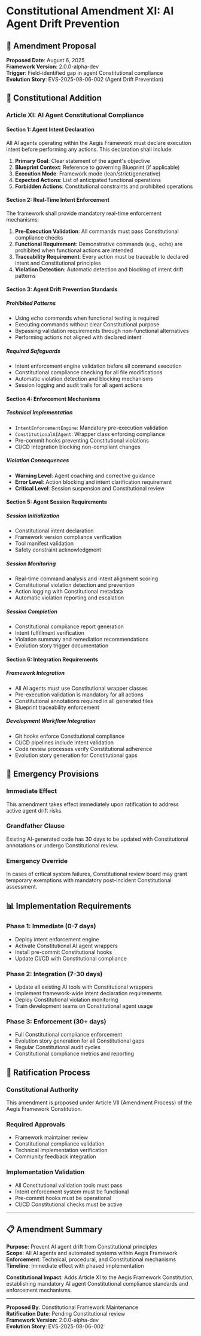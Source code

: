 <!--
@aegisFrameworkVersion: 2.4.0-alpha-dev
@intent: Constitutional amendment addressing AI agent drift and intent enforcement
@context: Response to identified field gap in agent Constitutional compliance
-->

# Constitutional Amendment XI: AI Agent Drift Prevention

## 📜 Amendment Proposal

**Proposed Date**: August 6, 2025  
**Framework Version**: 2.0.0-alpha-dev  
**Trigger**: Field-identified gap in agent Constitutional compliance  
**Evolution Story**: EVS-2025-08-06-002 (Agent Drift Prevention)

## 🎯 Constitutional Addition

### Article XI: AI Agent Constitutional Compliance

#### Section 1: Agent Intent Declaration

All AI agents operating within the Aegis Framework must declare execution intent before performing any actions. This
declaration shall include:

1. **Primary Goal**: Clear statement of the agent's objective
2. **Blueprint Context**: Reference to governing Blueprint (if applicable)
3. **Execution Mode**: Framework mode (lean/strict/generative)
4. **Expected Actions**: List of anticipated functional operations
5. **Forbidden Actions**: Constitutional constraints and prohibited operations

#### Section 2: Real-Time Intent Enforcement

The framework shall provide mandatory real-time enforcement mechanisms:

1. **Pre-Execution Validation**: All commands must pass Constitutional compliance checks
2. **Functional Requirement**: Demonstrative commands (e.g., echo) are prohibited when functional actions are intended
3. **Traceability Requirement**: Every action must be traceable to declared intent and Constitutional principles
4. **Violation Detection**: Automatic detection and blocking of intent drift patterns

#### Section 3: Agent Drift Prevention Standards

##### **Prohibited Patterns**

- Using echo commands when functional testing is required
- Executing commands without clear Constitutional purpose
- Bypassing validation requirements through non-functional alternatives
- Performing actions not aligned with declared intent

##### **Required Safeguards**

- Intent enforcement engine validation before all command execution
- Constitutional compliance checking for all file modifications
- Automatic violation detection and blocking mechanisms
- Session logging and audit trails for all agent actions

#### Section 4: Enforcement Mechanisms

##### **Technical Implementation**

- `IntentEnforcementEngine`: Mandatory pre-execution validation
- `ConstitutionalAIAgent`: Wrapper class enforcing compliance
- Pre-commit hooks preventing Constitutional violations
- CI/CD integration blocking non-compliant changes

##### **Violation Consequences**

- **Warning Level**: Agent coaching and corrective guidance
- **Error Level**: Action blocking and intent clarification requirement
- **Critical Level**: Session suspension and Constitutional review

#### Section 5: Agent Session Requirements

##### **Session Initialization**

- Constitutional intent declaration
- Framework version compliance verification
- Tool manifest validation
- Safety constraint acknowledgment

##### **Session Monitoring**

- Real-time command analysis and intent alignment scoring
- Constitutional violation detection and prevention
- Action logging with Constitutional metadata
- Automatic violation reporting and escalation

##### **Session Completion**

- Constitutional compliance report generation
- Intent fulfillment verification
- Violation summary and remediation recommendations
- Evolution story trigger documentation

#### Section 6: Integration Requirements

##### **Framework Integration**

- All AI agents must use Constitutional wrapper classes
- Pre-execution validation is mandatory for all actions
- Constitutional annotations required in all generated files
- Blueprint traceability enforcement

##### **Development Workflow Integration**

- Git hooks enforce Constitutional compliance
- CI/CD pipelines include intent validation
- Code review processes verify Constitutional adherence
- Evolution story generation for Constitutional gaps

## 🚨 Emergency Provisions

### Immediate Effect

This amendment takes effect immediately upon ratification to address active agent drift risks.

### Grandfather Clause

Existing AI-generated code has 30 days to be updated with Constitutional annotations or undergo Constitutional review.

### Emergency Override

In cases of critical system failures, Constitutional review board may grant temporary exemptions with mandatory
post-incident Constitutional assessment.

## 📊 Implementation Requirements

### Phase 1: Immediate (0-7 days)

- Deploy intent enforcement engine
- Activate Constitutional AI agent wrappers
- Install pre-commit Constitutional hooks
- Update CI/CD with Constitutional compliance

### Phase 2: Integration (7-30 days)

- Update all existing AI tools with Constitutional wrappers
- Implement framework-wide intent declaration requirements
- Deploy Constitutional violation monitoring
- Train development teams on Constitutional agent usage

### Phase 3: Enforcement (30+ days)

- Full Constitutional compliance enforcement
- Evolution story generation for all Constitutional gaps
- Regular Constitutional audit cycles
- Constitutional compliance metrics and reporting

## 🔄 Ratification Process

### Constitutional Authority

This amendment is proposed under Article VII (Amendment Process) of the Aegis Framework Constitution.

### Required Approvals

- Framework maintainer review
- Constitutional compliance validation
- Technical implementation verification
- Community feedback integration

### Implementation Validation

- All Constitutional validation tools must pass
- Intent enforcement system must be functional
- Pre-commit hooks must be operational
- CI/CD Constitutional checks must be active

---

## 📋 Amendment Summary

**Purpose**: Prevent AI agent drift from Constitutional principles  
**Scope**: All AI agents and automated systems within Aegis Framework  
**Enforcement**: Technical, procedural, and Constitutional mechanisms  
**Timeline**: Immediate effect with phased implementation

**Constitutional Impact**: Adds Article XI to the Aegis Framework Constitution, establishing mandatory AI agent
Constitutional compliance standards and enforcement mechanisms.

---

**Proposed By**: Constitutional Framework Maintenance  
**Ratification Date**: Pending Constitutional review  
**Framework Version**: 2.0.0-alpha-dev  
**Evolution Story**: EVS-2025-08-06-002
